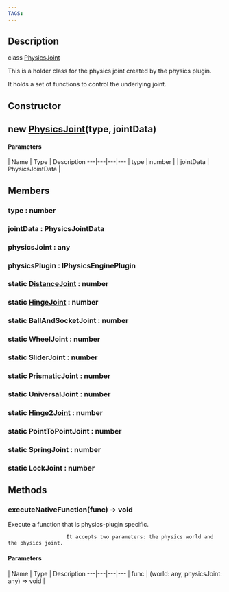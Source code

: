```yaml
---
TAGS:
---
```

## Description

class [PhysicsJoint](/classes/3.1/PhysicsJoint)

This is a holder class for the physics joint created by the physics plugin.

It holds a set of functions to control the underlying joint.

## Constructor

## new [PhysicsJoint](/classes/3.1/PhysicsJoint)(type, jointData)



#### Parameters
 | Name | Type | Description
---|---|---|---
 | type | number | 
 | jointData | PhysicsJointData | 
## Members

### type : number



### jointData : PhysicsJointData



### physicsJoint : any



### physicsPlugin : IPhysicsEnginePlugin



### static [DistanceJoint](/classes/3.1/DistanceJoint) : number



### static [HingeJoint](/classes/3.1/HingeJoint) : number



### static BallAndSocketJoint : number



### static WheelJoint : number



### static SliderJoint : number



### static PrismaticJoint : number



### static UniversalJoint : number



### static [Hinge2Joint](/classes/3.1/Hinge2Joint) : number



### static PointToPointJoint : number



### static SpringJoint : number



### static LockJoint : number



## Methods

### executeNativeFunction(func) &rarr; void

Execute a function that is physics-plugin specific.

                       It accepts two parameters: the physics world and the physics joint.

#### Parameters
 | Name | Type | Description
---|---|---|---
 | func | (world: any, physicsJoint: any) =&gt; void | 

